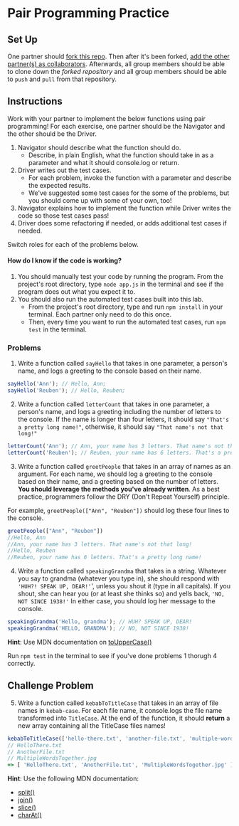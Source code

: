 # Pair Programming Practice

## Set Up

One partner should [fork this repo](https://docs.github.com/en/free-pro-team@latest/github/getting-started-with-github/fork-a-repo). Then after it's been forked, [add the other partner(s) as collaborators](https://docs.github.com/en/free-pro-team@latest/github/setting-up-and-managing-your-github-user-account/inviting-collaborators-to-a-personal-repository). Afterwards, all group members should be able to clone down the *forked repository* and all group members should be able to `push` and `pull` from that repository.

## Instructions
Work with your partner to implement the below functions using pair programming! For each exercise, one partner should be the Navigator and the other should be the Driver.

1. Navigator should describe what the function should do.
   * Describe, in plain English, what the function should take in as a parameter and what it should console.log or return.
2. Driver writes out the test cases.
   * For each problem, invoke the function with a parameter and describe the expected results.
   * We've suggested some test cases for the some of the problems, but you should come up with some of your own, too!
3. Navigator explains how to implement the function while Driver writes the code so those test cases pass!
4. Driver does some refactoring if needed, or adds additional test cases if needed.

Switch roles for each of the problems below.

#### How do I know if the code is working?
1. You should manually test your code by running the program. From the project's root directory, type `node app.js` in the terminal and see if the program does out what you expect it to.
2. You should also run the automated test cases built into this lab.
   * From the project's root directory, type and run `npm install` in your terminal. Each partner only need to do this once.
   * Then, every time you want to run the automated test cases, run `npm test` in the terminal.


### Problems

1. Write a function called `sayHello` that takes in one parameter, a person's name, and logs a greeting to the console based on their name.

```js
sayHello('Ann'); // Hello, Ann;
sayHello('Reuben'); // Hello, Reuben;
```

2. Write a function called `letterCount` that takes in one parameter, a person's name, and logs a greeting including the number of letters to the console. If the name is longer than four letters, it should say `"That's a pretty long name!"`, otherwise, it should say `"That name's not that long!"`

```js
letterCount('Ann'); // Ann, your name has 3 letters. That name's not that long!
letterCount('Reuben'); // Reuben, your name has 6 letters. That's a pretty long name!
```

3. Write a function called `greetPeople` that takes in an array of names as an argument. For each name, we should log a greeting to the console based on their name, and a greeting based on the number of letters. **You should leverage the methods you've already written**. As a best practice, programmers follow the DRY (Don't Repeat Yourself) principle.

For example, `greetPeople(["Ann", "Reuben"])` should log these four lines to the console.
```js
greetPeople(["Ann", "Reuben"])
//Hello, Ann
//Ann, your name has 3 letters. That name's not that long!
//Hello, Reuben
//Reuben, your name has 6 letters. That's a pretty long name!
```

4. Write a function called `speakingGrandma` that takes in a string. Whatever you say to grandma (whatever you type in), she should respond with `'HUH?! SPEAK UP, DEAR!'`', unless you shout it (type in all capitals). If you shout, she can hear you (or at least she thinks so) and yells back, `'NO, NOT SINCE 1938!'` In either case, you should log her message to the console.

```js
speakingGrandma('Hello, grandma'); // HUH? SPEAK UP, DEAR!
speakingGrandma('HELLO, GRANDMA'); // NO, NOT SINCE 1938!
```

**Hint**: Use MDN documentation on [toUpperCase()](https://developer.mozilla.org/en-US/docs/Web/JavaScript/Reference/Global_Objects/String/toUpperCase)

Run `npm test` in the terminal to see if you've done problems 1 thorugh 4 correctly.

## Challenge Problem

5. Write a function called `kebabToTitleCase` that takes in an array of file names in `kebab-case`. For each file name, it console.logs the file name transformed into `TitleCase`. At the end of the function, it should **return** a new array containing all the TitleCase files names!

```js
kebabToTitleCase(['hello-there.txt', 'another-file.txt', 'multiple-words-together.jpg'])
// HelloThere.txt
// AnotherFile.txt
// MultipleWordsTogether.jpg
=> [ 'HelloThere.txt', 'AnotherFile.txt', 'MultipleWordsTogether.jpg' ]
```

**Hint**: Use the following MDN documentation:
* [split()](https://developer.mozilla.org/en-US/docs/Web/JavaScript/Reference/Global_Objects/String/split)
* [join()](https://developer.mozilla.org/en-US/docs/Web/JavaScript/Reference/Global_Objects/Array/join)
* [slice()](https://developer.mozilla.org/en-US/docs/Web/JavaScript/Reference/Global_Objects/String/slice)
* [charAt()](https://developer.mozilla.org/en-US/docs/Web/JavaScript/Reference/Global_Objects/String/charAt)
